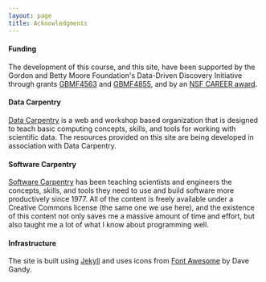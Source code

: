 ```yaml
---
layout: page
title: Acknowledgments
---
```


#### Funding

The development of this course, and this site, have been supported by the Gordon
and Betty Moore Foundation's Data-Driven Discovery Initiative through grants
[GBMF4563](https://www.moore.org/grants/list/GBMF4563) and
[GBMF4855](https://www.moore.org/grants/list/GBMF4855), and by an
[NSF CAREER award](http://nsf.gov/awardsearch/showAward?AWD_ID=0953694).

#### Data Carpentry

[Data Carpentry](http://datacarpentry.org/) is a web and workshop based organization that is designed to teach basic computing concepts, skills, and tools for working with scientific data. The resources provided on this site are being developed in association with Data Carpentry.

#### Software Carpentry

[Software Carpentry](http://software-carpentry.org) has been teaching
scientists and engineers the concepts, skills, and tools they need to
use and build software more productively since 1977. All of the content
is freely available under a Creative Commons license (the same one we
use here), and the existence of this content not only saves me a massive
amount of time and effort, but also taught me a lot of what I know about
programming well.

#### Infrastructure

The site is built using [Jekyll](http://jekyllrb.com/) and uses icons from
[Font Awesome](http://fontawesome.io) by Dave Gandy.
